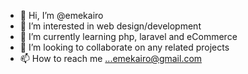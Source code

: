 - 👋 Hi, I’m @emekairo
- 👀 I’m interested in web design/development
- 🌱 I’m currently learning php, laravel and eCommerce
- 💞️ I’m looking to collaborate on any related projects
- 📫 How to reach me ...emekairo@gmail.com

<!---
emekairo/emekairo is a ✨ special ✨ repository because its `README.md` (this file) appears on your GitHub profile.
You can click the Preview link to take a look at your changes.
--->
